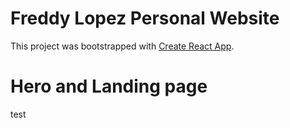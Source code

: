 # Freddy Lopez Personal Website 

This project was bootstrapped with [Create React App](https://github.com/facebook/create-react-app).

# Hero and Landing page

test


